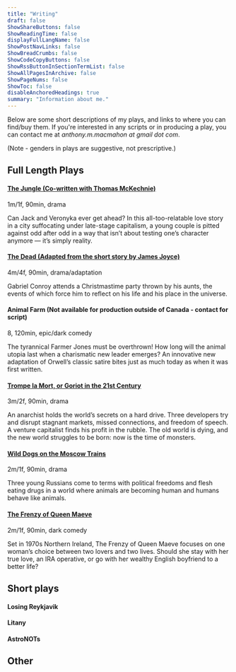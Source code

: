 ```yaml
---
title: "Writing"
draft: false
ShowShareButtons: false
ShowReadingTime: false
displayFullLangName: false
ShowPostNavLinks: false
ShowBreadCrumbs: false
ShowCodeCopyButtons: false
ShowRssButtonInSectionTermList: false
ShowAllPagesInArchive: false
ShowPageNums: false
ShowToc: false
disableAnchoredHeadings: true
summary: "Information about me."
---
```

Below are some short descriptions of my plays, and links to where you can find/buy them. If you're interested in any scripts or in producing a play, you can contact me at *anthony.m.macmahon at gmail dot com*.

(Note - genders in plays are suggestive, not prescriptive.)

## Full Length Plays

#### [The Jungle (Co-written with Thomas McKechnie)](https://www.playwrightscanada.com/Books/T/The-Jungle)
1m/1f, 90min, drama

Can Jack and Veronyka ever get ahead? In this all-too-relatable love story in a city suffocating under late-stage capitalism, a young couple is pitted against odd after odd in a way that isn’t about testing one’s character anymore — it’s simply reality.
#### [The Dead (Adapted from the short story by James Joyce)](https://newplayexchange.org/script/3178309/the-dead)
4m/4f, 90min, drama/adaptation

Gabriel Conroy attends a Christmastime party thrown by his aunts, the events of which force him to reflect on his life and his place in the universe.

#### Animal Farm (Not available for production outside of Canada - contact for script)
8, 120min, epic/dark comedy

The tyrannical Farmer Jones must be overthrown! How long will the animal utopia last when a charismatic new leader emerges? An innovative new adaptation of Orwell’s classic satire bites just as much today as when it was first written.

#### [Trompe la Mort, or Goriot in the 21st Century](https://newplayexchange.org/script/3178312/trompe-la-mort-or-goriot-in-the-21st-century)
3m/2f, 90min, drama

An anarchist holds the world’s secrets on a hard drive. Three developers try and disrupt stagnant markets, missed connections, and freedom of speech. A venture capitalist finds his profit in the rubble. The old world is dying, and the new world struggles to be born: now is the time of monsters.

#### [Wild Dogs on the Moscow Trains](https://newplayexchange.org/script/3178308/wild-dogs-on-the-moscow-trains)
2m/1f, 90min, drama

Three young Russians come to terms with political freedoms and flesh eating drugs in a world where animals are becoming human and humans behave like animals.

#### [The Frenzy of Queen Maeve](https://newplayexchange.org/script/3178301/the-frenzy-of-queen-maeve)
2m/1f, 90min, dark comedy

Set in 1970s Northern Ireland, The Frenzy of Queen Maeve focuses on one woman’s choice between two lovers and two lives. Should she stay with her true love, an IRA operative, or go with her wealthy English boyfriend to a better life?


## Short plays

#### Losing Reykjavik

#### Litany

#### AstroNOTs

## Other
